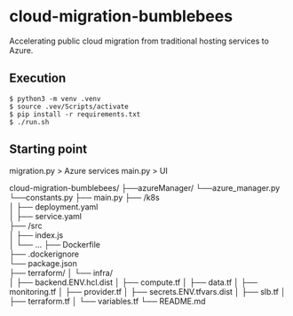 # cloud-migration-bumblebees
Accelerating public cloud migration from traditional hosting services to Azure.

## Execution
````
$ python3 -m venv .venv
$ source .vev/Scripts/activate
$ pip install -r requirements.txt
$ ./run.sh
````

## Starting point
migration.py > Azure services
main.py      > UI


cloud-migration-bumblebees/
├──azureManager/
   └──azure_manager.py
   └──constants.py
├── main.py 
├── /k8s                
│   ├── deployment.yaml  
│   ├── service.yaml     
├── /src                 
│   ├── index.js         
│   └── ...
├── Dockerfile           
├── .dockerignore      
└── package.json                     
├── terraform/
│   └── infra/                 
│       ├── backend.ENV.hcl.dist
│       ├── compute.tf
│       ├── data.tf
│       ├── monitoring.tf
│       ├── provider.tf
│       ├── secrets.ENV.tfvars.dist
│       ├── slb.tf
│       ├── terraform.tf
│       └── variables.tf
└── README.md                 
